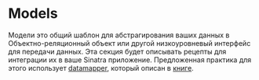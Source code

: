 # Models

Модели это общий шаблон для абстрагирования ваших данных в Объектно-реляционный
объект или другой низкоуровневый интерфейс для передачи данных.  Эта секция
будет описывать рецепты для интеграции их в ваше Sinatra приложение.
Предложенная практика для этого использует [datamapper][datamapper], который
описан в [книге][models].

[datamapper]: http://datamapper.org/
[models]: http://sinatra-org-book.herokuapp.com/#toc_24
